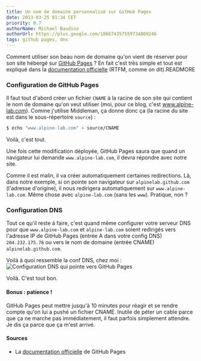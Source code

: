 ```yaml
---
title: Un nom de domaine personnalisé sur GitHub Pages
date: 2013-03-25 01:34 CET
priority: 0.7
authorName: Michael Baudino
authorUrl: https://plus.google.com/106674357559734809246
tags: github pages, dns
---
```


Comment utiliser son beau nom de domaine qu'on vient de réserver pour son site hébergé sur [GitHub Pages](http://pages.github.com) ? En fait c'est très simple et tout est expliqué dans la [documentation officielle](https://help.github.com/articles/setting-up-a-custom-domain-with-pages) (RTFM, comme on dit).READMORE

### Configuration de GitHub Pages

Il faut tout d'abord créer un fichier `CNAME` à la racine de son site qui contient le nom de domaine qu'on veut utiliser (moi, pour ce blog, c'est www.alpine-lab.com). Comme j'utilise Middleman, ça donne donc ça (la racine du site est dans le sous-répertoire `source`) :
```bash
$ echo "www.alpine-lab.com" > source/CNAME
```

Voilà, c'est tout.

Une fois cette modification déployée, GitHub Pages saura que quand un navigateur lui demande `www.alpine-lab.com`, il devra répondre avec notre site.

Comme il est malin, il va créer automatiquement certaines redirections. Là, dans notre exemple, si on pointe son navigateur sur `alpinelab.github.com` (l'adresse d'origine), il nous redirigera automatiquement sur `www.alpine-lab.com`. Même chose avec `alpine-lab.com` (sans les `www`). Pratique, non ?

### Configuration DNS

Tout ce qu'il reste à faire, c'est quand même configurer votre serveur DNS pour que `www.alpine-lab.com` et `alpine-lab.com` soient redirigés vers l'adresse IP de GitHub Pages (entrée A dans votre config DNS) `204.232.175.78` ou vers le nom de domaine (entrée CNAME) `alpinelab.github.com`.

Voilà à quoi ressemble la conf DNS, chez moi :
![Configuration DNS qui pointe vers GitHub Pages](nom-de-domaine-personnalise-sur-github-pages-00-screen-eurodns.png "Configuration DNS qui pointe vers GitHub Pages")

Voilà. C'est tout bon.

#### Bonus : patience !

GitHub Pages peut mettre jusqu'à 10 minutes pour réagir et se rendre compte qu'on lui a pushé un fichier CNAME. Inutile de péter un cable parce que ça ne marche pas immédiatement, il faut parfois simplement attendre. Je dis ça parce que ça m'est arrivé.

#### Sources

* La [documentation officielle](https://help.github.com/articles/setting-up-a-custom-domain-with-pages) de GitHub Pages
